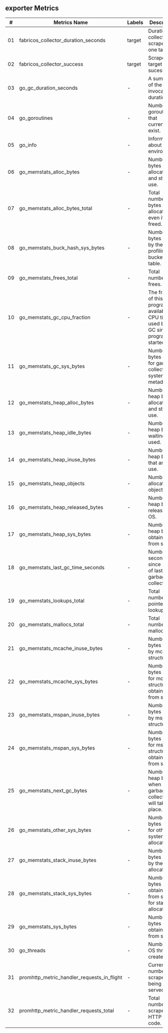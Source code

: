## exporter Metrics
| #  | Metrics Name | Labels | Description |
| -- |  -- | -- | -- | 
| 01 | fabricos_collector_duration_seconds | target | Duration of a collector scrape for one target |
| 02 | fabricos_collector_success | target | Scrape of target was sucessful |
| 03 | go_gc_duration_seconds | - | A summary of the GC invocation durations. |
| 04 | go_goroutines | - | Number of goroutines that currently exist. |
| 05 | go_info | - | Information about the Go environment.|
| 06 | go_memstats_alloc_bytes | - | Number of bytes allocated and still in use.|
| 07 | go_memstats_alloc_bytes_total | - | Total number of bytes allocated, even if freed.|
| 08 | go_memstats_buck_hash_sys_bytes | - | Number of bytes used by the profiling bucket hash table.|
| 09 | go_memstats_frees_total | - | Total number of frees.|
| 10 | go_memstats_gc_cpu_fraction| - | The fraction of this program's available CPU time used by the GC since the program started.|
| 11 | go_memstats_gc_sys_bytes | - | Number of bytes used for garbage collection system metadata.|
| 12 | go_memstats_heap_alloc_bytes | - | Number of heap bytes allocated and still in use.|
| 13 | go_memstats_heap_idle_bytes | - | Number of heap bytes waiting to be used.|
| 14 | go_memstats_heap_inuse_bytes | - | Number of heap bytes that are in use.|
| 15 | go_memstats_heap_objects | - | Number of allocated objects.|
| 16 | go_memstats_heap_released_bytes | - | Number of heap bytes released to OS.|
| 17 | go_memstats_heap_sys_bytes | - |  Number of heap bytes obtained from system.|
| 18 | go_memstats_last_gc_time_seconds | - | Number of seconds since 1970 of last garbage collection.|
| 19 | go_memstats_lookups_total | - | Total number of pointer lookups.|
| 20 | go_memstats_mallocs_total | - | Total number of mallocs.|
| 21 | go_memstats_mcache_inuse_bytes | - | Number of bytes in use by mcache structures.|
| 22 | go_memstats_mcache_sys_bytes | - | Number of bytes used for mcache structures obtained from system.|
| 23 | go_memstats_mspan_inuse_bytes | - | Number of bytes in use by mspan structures.|
| 24 | go_memstats_mspan_sys_bytes | - | Number of bytes used for mspan structures obtained from system.|
| 25 | go_memstats_next_gc_bytes | - | Number of heap bytes when next garbage collection will take place.|
| 26 | go_memstats_other_sys_bytes| - | Number of bytes used for other system allocations.|
| 27 | go_memstats_stack_inuse_bytes | - | Number of bytes in use by the stack allocator.|
| 28 | go_memstats_stack_sys_bytes | - | Number of bytes obtained from system for stack allocator.|
| 29 |go_memstats_sys_bytes | - | Number of bytes obtained from system.|
| 30 | go_threads | - | Number of OS threads created.|
| 31 | promhttp_metric_handler_requests_in_flight | - | Current number of scrapes being served.|
| 32 |promhttp_metric_handler_requests_total | - | Total number of scrapes by HTTP status code.|
